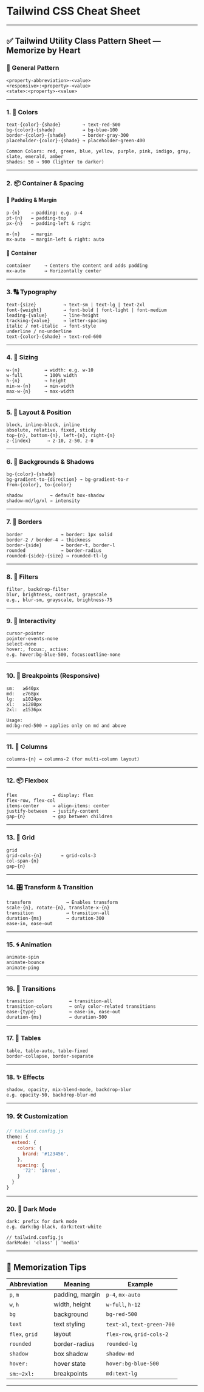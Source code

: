 # Tailwind CSS Cheat Sheet

---

## ✅ Tailwind Utility Class Pattern Sheet — **Memorize by Heart**

### 🧠 General Pattern

```
<property-abbreviation>-<value>
<responsive>:<property>-<value>
<state>:<property>-<value>
```

---

### 1. 🌈 **Colors**

```
text-{color}-{shade}        → text-red-500
bg-{color}-{shade}          → bg-blue-100
border-{color}-{shade}      → border-gray-300
placeholder-{color}-{shade} → placeholder-green-400

Common Colors: red, green, blue, yellow, purple, pink, indigo, gray, slate, emerald, amber
Shades: 50 → 900 (lighter to darker)
```

---

### 2. 📦 **Container & Spacing**

#### 🧱 Padding & Margin

```
p-{n}    → padding: e.g. p-4
pt-{n}   → padding-top
px-{n}   → padding-left & right

m-{n}    → margin
mx-auto  → margin-left & right: auto
```

#### 🧭 Container

```
container     → Centers the content and adds padding
mx-auto       → Horizontally center
```

---

### 3. 🔠 **Typography**

```
text-{size}          → text-sm | text-lg | text-2xl
font-{weight}        → font-bold | font-light | font-medium
leading-{value}      → line-height
tracking-{value}     → letter-spacing
italic / not-italic  → font-style
underline / no-underline
text-{color}-{shade} → text-red-600
```

---

### 4. 📏 **Sizing**

```
w-{n}         → width: e.g. w-10
w-full        → 100% width
h-{n}         → height
min-w-{n}     → min-width
max-w-{n}     → max-width
```

---

### 5. 📐 **Layout & Position**

```
block, inline-block, inline
absolute, relative, fixed, sticky
top-{n}, bottom-{n}, left-{n}, right-{n}
z-{index}      → z-10, z-50, z-0
```

---

### 6. 🌄 **Backgrounds & Shadows**

```
bg-{color}-{shade}
bg-gradient-to-{direction} → bg-gradient-to-r
from-{color}, to-{color}

shadow          → default box-shadow
shadow-md/lg/xl → intensity
```

---

### 7. 🎯 **Borders**

```
border              → border: 1px solid
border-2 / border-4 → thickness
border-{side}       → border-t, border-l
rounded             → border-radius
rounded-{side}-{size} → rounded-tl-lg
```

---

### 8. 🧪 **Filters**

```
filter, backdrop-filter
blur, brightness, contrast, grayscale
e.g., blur-sm, grayscale, brightness-75
```

---

### 9. 🧩 **Interactivity**

```
cursor-pointer
pointer-events-none
select-none
hover:, focus:, active:
e.g. hover:bg-blue-500, focus:outline-none
```

---

### 10. 📱 **Breakpoints (Responsive)**

```
sm:   ≥640px
md:   ≥768px
lg:   ≥1024px
xl:   ≥1280px
2xl:  ≥1536px

Usage:
md:bg-red-500 → applies only on md and above
```

---

### 11. 🧱 **Columns**

```
columns-{n} → columns-2 (for multi-column layout)
```

---

### 12. 📦 **Flexbox**

```
flex             → display: flex
flex-row, flex-col
items-center     → align-items: center
justify-between  → justify-content
gap-{n}          → gap between children
```

---

### 13. 🧮 **Grid**

```
grid
grid-cols-{n}       → grid-cols-3
col-span-{n}
gap-{n}
```

---

### 14. 🎛️ **Transform & Transition**

```
transform             → Enables transform
scale-{n}, rotate-{n}, translate-x-{n}
transition            → transition-all
duration-{ms}         → duration-300
ease-in, ease-out
```

---

### 15. 🌀 **Animation**

```
animate-spin
animate-bounce
animate-ping
```

---

### 16. 🧭 **Transitions**

```
transition             → transition-all
transition-colors      → only color-related transitions
ease-{type}            → ease-in, ease-out
duration-{ms}          → duration-500
```

---

### 17. 🧾 **Tables**

```
table, table-auto, table-fixed
border-collapse, border-separate
```

---

### 18. ✨ **Effects**

```
shadow, opacity, mix-blend-mode, backdrop-blur
e.g. opacity-50, backdrop-blur-md
```

---

### 19. 🛠️ **Customization**

```js
// tailwind.config.js
theme: {
  extend: {
    colors: {
      brand: '#123456',
    },
    spacing: {
      '72': '18rem',
    }
  }
}
```

---

### 20. 🌙 **Dark Mode**

```
dark: prefix for dark mode
e.g. dark:bg-black, dark:text-white

// tailwind.config.js
darkMode: 'class' | 'media'
```

---

## 📌 Memorization Tips

| Abbreviation   | Meaning         | Example                     |
| -------------- | --------------- | --------------------------- |
| `p`, `m`       | padding, margin | `p-4`, `mx-auto`            |
| `w`, `h`       | width, height   | `w-full`, `h-12`            |
| `bg`           | background      | `bg-red-500`                |
| `text`         | text styling    | `text-xl`, `text-green-700` |
| `flex`, `grid` | layout          | `flex-row`, `grid-cols-2`   |
| `rounded`      | border-radius   | `rounded-lg`                |
| `shadow`       | box shadow      | `shadow-md`                 |
| `hover:`       | hover state     | `hover:bg-blue-500`         |
| `sm:`–`2xl:`   | breakpoints     | `md:text-lg`                |

--- 
